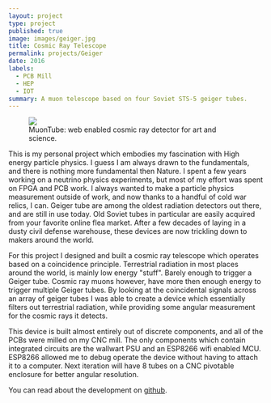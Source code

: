 ```yaml
---
layout: project
type: project
published: true
image: images/geiger.jpg
title: Cosmic Ray Telescope
permalink: projects/Geiger
date: 2016
labels:
  - PCB Mill
  - HEP
  - IOT
summary: A muon telescope based on four Soviet STS-5 geiger tubes.
---
```


<figure class="ui medium right floated rounded image">
<img src="{{ site.baseurl }}/images/geiger2.jpg">
<figcaption> MuonTube: web enabled cosmic ray detector for art and science. </figcaption>
</figure>

This is my personal project which embodies my fascination with High energy particle physics. I guess I am always drawn to the fundamentals, and there is nothing more fundamental then Nature. I spent a few years working on a neutrino physics experiments, but most of my effort was spent on FPGA and PCB work. I always wanted to make a particle physics measurement outside of work, and now thanks to a handful of cold war relics, I can. Geiger tube are among the oldest radiation detectors out there, and are still in use today. Old Soviet tubes in particular are easily acquired from your favorite online flea market. After a few decades of laying in a dusty civil defense warehouse, these devices are now trickling down to makers around the world.

For this project I designed and built a cosmic ray telescope which operates based on a coincidence principle. Terrestrial radiation in most places around the world, is mainly low energy "stuff". Barely enough to trigger a Geiger tube. Cosmic ray muons however, have more then enough energy to trigger multiple Geiger tubes. By looking at the coincidental signals across an array of geiger tubes I was able to create a device which essentially filters out terrestrial radiation, while providing some angular measurement for the cosmic rays it detects. 

This device is built almost entirely out of discrete components, and all of the PCBs were milled on my CNC mill. The only components which contain integrated circuits are the wallwart PSU and an ESP8266 wifi enabled MCU. ESP8266 allowed me to debug operate the device without having to attach it to a computer. Next iteration will have 8 tubes on a CNC pivotable enclosure for better angular resolution.

You can read about the development on <a href="https://github.com/sergey-negrashov/muon-tube">github</a>.
